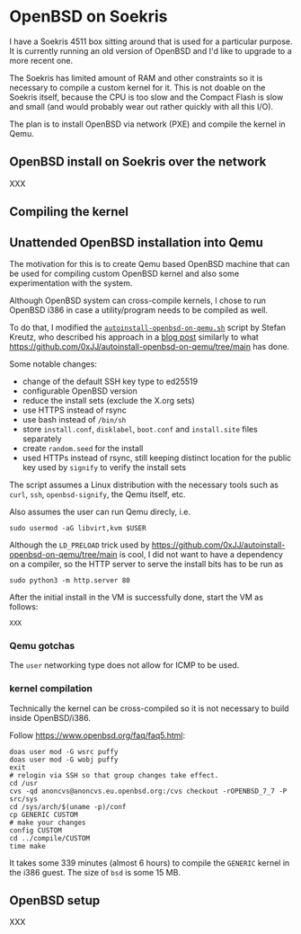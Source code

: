 # OpenBSD on Soekris

I have a Soekris 4511 box sitting around that is used for a particular purpose.
It is currently running an old version of OpenBSD and I'd like to upgrade
to a more recent one.

The Soekris has limited amount of RAM and other constraints so it is necessary
to compile a custom kernel for it. This is not doable on the Soekris itself,
because the CPU is too slow and the Compact Flash is slow and small (and would
probably wear out rather quickly with all this I/O).

The plan is to install OpenBSD via network (PXE) and compile the kernel in Qemu.

## OpenBSD install on Soekris over the network

XXX

## Compiling the kernel

## Unattended OpenBSD installation into Qemu

The motivation for this is to create Qemu based OpenBSD machine that can be used
for compiling custom OpenBSD kernel and also some experimentation with the
system.

Although OpenBSD system can cross-compile kernels, I chose to run OpenBSD i386
in case a utility/program needs to be compiled as well.

To do that, I modified the
[`autoinstall-openbsd-on-qemu.sh`](https://git.skreutz.com/autoinstall-openbsd-on-qemu.git/)
script by Stefan Kreutz, who described his approach in a
[blog post](https://www.skreutz.com/posts/autoinstall-openbsd-on-qemu/)
similarly to
what https://github.com/0xJJ/autoinstall-openbsd-on-qemu/tree/main has done.

Some notable changes:
  - change of the default SSH key type to ed25519
  - configurable OpenBSD version
  - reduce the install sets (exclude the X.org sets)
  - use HTTPS instead of rsync
  - use bash instead of `/bin/sh`
  - store `install.conf`, `disklabel`, `boot.conf` and `install.site` files separately
  - create `random.seed` for the install
  - used HTTPs instead of rsync, still keeping distinct location for the public
    key used by `signify` to verify the install sets

The script assumes a Linux distribution with the necessary tools such as `curl`,
`ssh`, `openbsd-signify`, the Qemu itself, etc.

Also assumes the user can run Qemu direcly, i.e.
```
sudo usermod -aG libvirt,kvm $USER
```

Although the `LD_PRELOAD` trick used by
https://github.com/0xJJ/autoinstall-openbsd-on-qemu/tree/main is cool, I did not
want to have a dependency on a compiler, so the HTTP server to serve the install
bits has to be run as
```
sudo python3 -m http.server 80
```

After the initial install in the VM is successfully done, start the VM as
follows:
```
XXX
```

### Qemu gotchas

The `user` networking type does not allow for ICMP to be used.

### kernel compilation

Technically the kernel can be cross-compiled so it is not necessary to build inside OpenBSD/i386.

Follow https://www.openbsd.org/faq/faq5.html:
```
doas user mod -G wsrc puffy
doas user mod -G wobj puffy
exit
# relogin via SSH so that group changes take effect.
cd /usr
cvs -qd anoncvs@anoncvs.eu.openbsd.org:/cvs checkout -rOPENBSD_7_7 -P src/sys
cd /sys/arch/$(uname -p)/conf
cp GENERIC CUSTOM
# make your changes
config CUSTOM
cd ../compile/CUSTOM
time make
```
It takes some 339 minutes (almost 6 hours) to compile the `GENERIC` kernel in the i386 guest. The size of `bsd` is some 15 MB.

## OpenBSD setup

XXX
